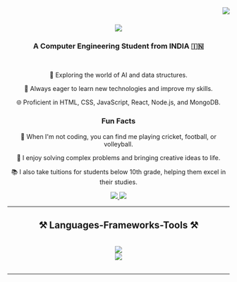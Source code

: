 <img align="right" src="https://visitor-badge.laobi.icu/badge?page_id=singhvishalrajput.singhvishalrajput" />

<h1 align="center">
    <img src="https://readme-typing-svg.herokuapp.com/?font=Righteous&size=35&center=true&vCenter=true&width=500&height=70&duration=4000&lines=Hi+There!+👋;+I'm+Vishal+Singh!;" />
</h1>

<h3 align="center">A Computer Engineering Student from INDIA 🇮🇳</h3>

<br/>

<div align="center">
 
 🤖 Exploring the world of AI and data structures.
 
 🌱 Always eager to learn new technologies and improve my skills.

 🌐 Proficient in HTML, CSS, JavaScript, React, Node.js, and MongoDB.

### Fun Facts

  🏏 When I'm not coding, you can find me playing cricket, football, or volleyball.
  
  🧩 I enjoy solving complex problems and bringing creative ideas to life.
  
  📚 I also take tuitions for students below 10th grade, helping them excel in their studies.

 </div>
 
<div align="center"> 
  <a href="mailto:singh287686@gmail.com">
    <img src="https://img.shields.io/badge/Gmail-333333?style=for-the-badge&logo=gmail&logoColor=red" />
  </a>
  <a href="https://www.linkedin.com/in/vishal-singh-professional/" target="_blank">
    <img src="https://img.shields.io/badge/LinkedIn-0077B5?style=for-the-badge&logo=linkedin&logoColor=white" target="_blank" />
  </a>
</div>

 <hr/>
 
<h2 align="center">⚒️ Languages-Frameworks-Tools ⚒️</h2>
<br/>
<div align="center">
    <img src="https://skillicons.dev/icons?i=react,bootstrap,html,css,vscode,github,figma,git" />
    <br>
    <img src="https://skillicons.dev/icons?i=nodejs,python,javascript,express,mongodb,c,java,mysql" /><br>
</div>

<br/>
<hr/>

